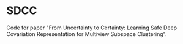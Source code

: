 # SDCC

Code for paper "From Uncertainty to Certainty: Learning Safe Deep Covariation Representation for Multiview Subspace Clustering".
